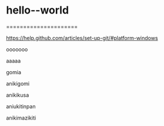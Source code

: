 # hello--world
=====================


https://help.github.com/articles/set-up-git/#platform-windows

ooooooo


aaaaa

gomia

anikigomi

anikikusa

aniukitinpan

anikimazikiti
